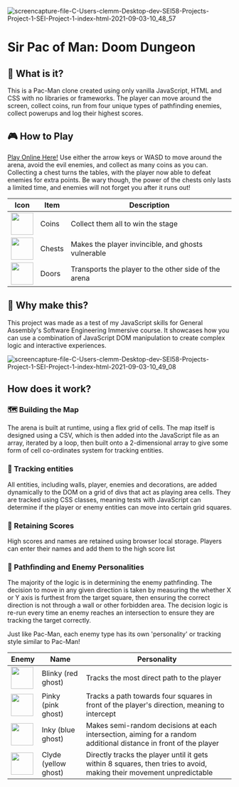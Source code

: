 ![screencapture-file-C-Users-clemm-Desktop-dev-SEI58-Projects-Project-1-SEI-Project-1-index-html-2021-09-03-10_48_57](https://user-images.githubusercontent.com/25615907/131986303-c9f73828-9402-4c74-b89f-b12a018fd1a4.png)

# Sir Pac of Man: Doom Dungeon

## 🤔 What is it?
This is a Pac-Man clone created using only vanilla JavaScript, HTML and CSS with no libraries or frameworks. The player can move around the screen, collect coins, run from four unique types of pathfinding enemies, collect powerups and log their highest scores.

## 🎮 How to Play 
[Play Online Here!](https://clemmurphy.github.io/Doom-Dungeon/)
Use either the arrow keys or WASD to move around the arena, avoid the evil enemies, and collect as many coins as you can. Collecting a chest turns the tables, with the player now able to defeat enemies for extra points. Be wary though, the power of the chests only lasts a limited time, and enemies will not forget you after it runs out!

|Icon| Item | Description |
|--|--|--|
| <img src="https://user-images.githubusercontent.com/25615907/131993277-6dcbceec-ed4b-4c2f-b6cc-2f79529a6236.png" width="50" /> | Coins | Collect them all to win the stage |
| <img src="https://user-images.githubusercontent.com/25615907/131993284-55f141bd-cc1b-43b8-a8ea-07634da51c50.gif" width="50" /> | Chests | Makes the player invincible, and ghosts vulnerable |
| <img src="https://user-images.githubusercontent.com/25615907/131993295-34fb0f1b-6592-4a97-a389-6622edf24884.png" width="50" /> | Doors | Transports the player to the other side of the arena |

## 🤖 Why make this?
This project was made as a test of my JavaScript skills for General Assembly's Software Engineering Immersive course. It showcases how you can use a combination of JavaScript DOM manipulation to create complex logic and interactive experiences.

![screencapture-file-C-Users-clemm-Desktop-dev-SEI58-Projects-Project-1-SEI-Project-1-index-html-2021-09-03-10_49_08](https://user-images.githubusercontent.com/25615907/131986321-f0d0809f-1d58-465d-ba3e-0f9f80ab2ae4.png)

## How does it work?
### 🗺️ Building the Map
The arena is built at runtime, using a flex grid of cells. The map itself is designed using a CSV, which is then added into the JavaScript file as an array, iterated by a loop, then built onto a 2-dimensional array to give some form of cell co-ordinates system for tracking entities.

### 👾 Tracking entities
All entities, including walls, player, enemies and decorations, are added dynamically to the DOM on a grid of divs that act as playing area cells. They are tracked using CSS classes, meaning tests with JavaScript can determine if the player or enemy entities can move into certain grid squares.

### 🧮 Retaining Scores
High scores and names are retained using browser local storage. Players can enter their names and add them to the high score list

### 👹 Pathfinding and Enemy Personalities
The majority of the logic is in determining the enemy pathfinding. The decision to move in any given direction is taken by measuring the whether X or Y axis is furthest from the target square, then ensuring the correct direction is not through a wall or other forbidden area. The decision logic is re-run every time an enemy reaches an intersection to ensure they are tracking the target correctly.

Just like Pac-Man, each enemy type has its own 'personality' or tracking style similar to Pac-Man!

| Enemy | Name | Personality |
|--|--|--|
| <img src="https://user-images.githubusercontent.com/25615907/131990067-0b76a4e9-5a30-4f2f-8ad7-f1da24fcfcc7.gif" width="50" /> | Blinky (red ghost) | Tracks the most direct path to the player |
| <img src="https://user-images.githubusercontent.com/25615907/131990240-6e88cfaf-1194-4e23-8ae6-627d69e60b1d.gif" width="50" /> | Pinky (pink ghost) | Tracks a path towards four squares in front of the player's direction, meaning to intercept |
| <img src="https://user-images.githubusercontent.com/25615907/131990192-5bb4de4c-295c-4c25-99f1-82ca7b75cc3c.gif" width="50" /> | Inky (blue ghost) | Makes semi-random decisions at each intersection, aiming for a random additional distance in front of the player |
| <img src="https://user-images.githubusercontent.com/25615907/131990117-ecbd6490-5bae-4364-af2e-21114490aa03.gif" width="50" /> | Clyde (yellow ghost) | Directly tracks the player until it gets within 8 squares, then tries to avoid, making their movement unpredictable |

